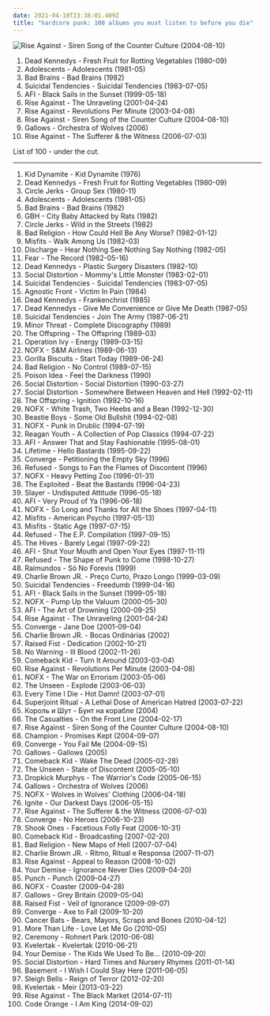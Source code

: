 ```yaml
---
date: 2021-04-10T23:38:01.409Z
title: "hardcore punk: 100 albums you must listen to before you die"
---
```

![Rise Against - Siren Song of the Counter Culture (2004-08-10)](https://img.discogs.com/UfLrxOhXZkg5XKtw_vA7ZjqEGm8=/fit-in/600x529/filters:strip_icc():format(jpeg):mode_rgb():quality(90)/discogs-images/R-383403-1450846625-6064.jpeg.jpg "Rise Against - Siren Song of the Counter Culture (2004-08-10)")
<ol class="albums">
<li data-cover="http://coverartarchive.org/release/33d6956e-3fb0-3a6b-8a47-cc2f3be2b183/20681910422-500.jpg" data-tags="punk" role="button">Dead Kennedys - Fresh Fruit for Rotting Vegetables (1980-09)</li>
<li data-cover="http://coverartarchive.org/release/67b74b51-16e8-38f7-ba61-3ce62d9adea2/24579374409-500.jpg" data-tags="hardcore punk" role="button">Adolescents - Adolescents (1981-05)</li>
<li data-cover="https://img.discogs.com/VMdolon7uKsIEO_Xu19HgAsoHpo=/fit-in/600x587/filters:strip_icc():format(jpeg):mode_rgb():quality(90)/discogs-images/R-5235304-1569775281-1713.jpeg.jpg" data-tags="hardcore punk, punk" role="button">Bad Brains - Bad Brains (1982)</li>
<li data-cover="http://coverartarchive.org/release/8a59e142-c96f-4e66-ac78-b65679811421/26006542659-500.jpg" data-tags="hardcore punk" role="button">Suicidal Tendencies - Suicidal Tendencies (1983-07-05)</li>
<li data-cover="http://coverartarchive.org/release/f16f6c63-40e7-4393-9c5c-6ef9163657c0/8039780020-500.jpg" data-tags="hardcore punk, punk, hardcore" role="button">AFI - Black Sails in the Sunset (1999-05-18)</li>
<li data-cover="https://img.discogs.com/v_WfhAU5pMNSSipcIC_cP8m8yho=/fit-in/200x200/filters:strip_icc():format(jpeg):mode_rgb():quality(90)/discogs-images/R-1472525-1255362291.jpeg.jpg" data-tags="punk rock, melodic hardcore, punk" role="button">Rise Against - The Unraveling (2001-04-24)</li>
<li data-cover="https://img.discogs.com/54PHju_pBRbaDAAbP344C-jYO0Q=/fit-in/200x200/filters:strip_icc():format(jpeg):mode_rgb():quality(90)/discogs-images/R-383394-1108500259.jpg.jpg" data-tags="punk, punk rock, melodic hardcore" role="button">Rise Against - Revolutions Per Minute (2003-04-08)</li>
<li data-cover="https://img.discogs.com/UfLrxOhXZkg5XKtw_vA7ZjqEGm8=/fit-in/600x529/filters:strip_icc():format(jpeg):mode_rgb():quality(90)/discogs-images/R-383403-1450846625-6064.jpeg.jpg" data-tags="punk rock, melodic hardcore" role="button">Rise Against - Siren Song of the Counter Culture (2004-08-10)</li>
<li data-cover="https://img.discogs.com/EInZAV_W02n2rIqFuuO7DXrcWzs=/fit-in/600x600/filters:strip_icc():format(jpeg):mode_rgb():quality(90)/discogs-images/R-1878619-1249674773.jpeg.jpg" data-tags="hardcore punk" role="button">Gallows - Orchestra of Wolves (2006)</li>
<li data-cover="http://coverartarchive.org/release/51dcb278-fd58-4cfe-84ef-981a5739224f/7005657836-500.jpg" data-tags="punk rock, melodic hardcore" role="button">Rise Against - The Sufferer & the Witness (2006-07-03)</li>
</ol>
List of 100 - under the cut.
<!-- more -->

_________________

<ol class="albums">
<li data-cover="https://img.discogs.com/H5dDAdQEnctSY10THsv2Ow0Xf78=/fit-in/400x400/filters:strip_icc():format(jpeg):mode_rgb():quality(90)/discogs-images/R-648023-1143064260.jpeg.jpg" data-tags="melodic hardcore" role="button">
Kid Dynamite - Kid Dynamite (1976)
</li>
<li data-cover="http://coverartarchive.org/release/33d6956e-3fb0-3a6b-8a47-cc2f3be2b183/20681910422-500.jpg" data-tags="punk" role="button">
Dead Kennedys - Fresh Fruit for Rotting Vegetables (1980-09)
</li>
<li data-cover="http://coverartarchive.org/release/14b01a6f-18b4-40bf-b6a8-fed0b0834d0f/12578002659-500.jpg" data-tags="hardcore punk" role="button">
Circle Jerks - Group Sex (1980-11)
</li>
<li data-cover="http://coverartarchive.org/release/67b74b51-16e8-38f7-ba61-3ce62d9adea2/24579374409-500.jpg" data-tags="hardcore punk" role="button">
Adolescents - Adolescents (1981-05)
</li>
<li data-cover="https://img.discogs.com/VMdolon7uKsIEO_Xu19HgAsoHpo=/fit-in/600x587/filters:strip_icc():format(jpeg):mode_rgb():quality(90)/discogs-images/R-5235304-1569775281-1713.jpeg.jpg" data-tags="hardcore punk, punk" role="button">
Bad Brains - Bad Brains (1982)
</li>
<li data-cover="https://img.discogs.com/yYJJ0GIh3NeY_oG1uK2C0p0aCp0=/fit-in/400x397/filters:strip_icc():format(jpeg):mode_rgb():quality(90)/discogs-images/R-3952788-1350332620-8007.jpeg.jpg" data-tags="hardcore punk" role="button">
GBH - City Baby Attacked by Rats (1982)
</li>
<li data-cover="https://img.discogs.com/zpeDFYy1IRRlINFn7hUN3ystYlY=/fit-in/573x576/filters:strip_icc():format(jpeg):mode_rgb():quality(90)/discogs-images/R-1067536-1388871897-2487.jpeg.jpg" data-tags="punk, hardcore punk" role="button">
Circle Jerks - Wild in the Streets (1982)
</li>
<li data-cover="https://img.discogs.com/2sPVQHfBGT58BQB9NSNQMDGpPdg=/fit-in/560x555/filters:strip_icc():format(jpeg):mode_rgb():quality(90)/discogs-images/R-1329425-1216848684.jpeg.jpg" data-tags="hardcore punk" role="button">
Bad Religion - How Could Hell Be Any Worse? (1982-01-12)
</li>
<li data-cover="http://coverartarchive.org/release/d19f002c-2a67-46dc-ae48-60a1a624588a/4024514590-500.jpg" data-tags="horror punk, punk" role="button">
Misfits - Walk Among Us (1982-03)
</li>
<li data-cover="https://img.discogs.com/UG3Ze12CyT3431iNNxchOzQ6_jw=/fit-in/600x597/filters:strip_icc():format(jpeg):mode_rgb():quality(90)/discogs-images/R-680738-1559402367-6694.jpeg.jpg" data-tags="hardcore punk, d-beat" role="button">
Discharge - Hear Nothing See Nothing Say Nothing (1982-05)
</li>
<li data-cover="http://coverartarchive.org/release/3df6dce7-24c0-4d27-831d-8e0ab75e0e51/10891407209-500.jpg" data-tags="punk rock, hardcore punk" role="button">
Fear - The Record (1982-05-16)
</li>
<li data-cover="http://coverartarchive.org/release/1280555a-4ab5-4c72-ab51-bd883b9865f6/8094406633-500.jpg" data-tags="punk, hardcore punk" role="button">
Dead Kennedys - Plastic Surgery Disasters (1982-10)
</li>
<li data-cover="http://coverartarchive.org/release/cf35360c-9bfb-4459-926f-e686bbde68da/10191233331-500.jpg" data-tags="punk rock, hardcore punk, alternative rock" role="button">
Social Distortion - Mommy's Little Monster (1983-02-01)
</li>
<li data-cover="http://coverartarchive.org/release/8a59e142-c96f-4e66-ac78-b65679811421/26006542659-500.jpg" data-tags="hardcore punk" role="button">
Suicidal Tendencies - Suicidal Tendencies (1983-07-05)
</li>
<li data-cover="https://img.discogs.com/l0-AacC6-Fl5TXdI2HgKClXz0UU=/fit-in/600x582/filters:strip_icc():format(jpeg):mode_rgb():quality(90)/discogs-images/R-490066-1542426226-2864.jpeg.jpg" data-tags="hardcore punk, hardcore" role="button">
Agnostic Front - Victim In Pain (1984)
</li>
<li data-cover="https://img.discogs.com/4lcMHoM32RRlEaWaznJDHbJAvqs=/fit-in/600x759/filters:strip_icc():format(jpeg):mode_rgb():quality(90)/discogs-images/R-5531913-1396043245-8007.jpeg.jpg" data-tags="punk, hardcore punk" role="button">
Dead Kennedys - Frankenchrist (1985)
</li>
<li data-cover="http://coverartarchive.org/release/90d3fdc2-70e1-437c-ae56-0e97314ff684/21652369834-500.jpg" data-tags="punk" role="button">
Dead Kennedys - Give Me Convenience or Give Me Death (1987-05)
</li>
<li data-cover="http://coverartarchive.org/release/439148c3-0e6a-3f3d-81f3-fea3d09e5280/27077757196-500.jpg" data-tags="punk, crossover, hardcore punk, crossover thrash, hardcore, thrash metal" role="button">
Suicidal Tendencies - Join The Army (1987-06-21)
</li>
<li data-cover="http://coverartarchive.org/release/65d5b49f-cf1b-3651-9fdd-ed54ce1a9a85/3837064934-500.jpg" data-tags="hardcore punk, punk" role="button">
Minor Threat - Complete Discography (1989)
</li>
<li data-cover="http://coverartarchive.org/release/2af14d71-4333-494a-a981-7701897e3f1c/3035143260-500.jpg" data-tags="punk rock, punk" role="button">
The Offspring - The Offspring (1989-03)
</li>
<li data-cover="http://coverartarchive.org/release/3b7b3ed6-1d46-4d49-ad8d-014f3d4086bd/1482836258-500.jpg" data-tags="punk, ska, ska punk, punk rock" role="button">
Operation Ivy - Energy (1989-03-15)
</li>
<li data-cover="https://img.discogs.com/m8gMkP7Mn1jSXfEwT_KIW6ZwFqI=/fit-in/600x582/filters:strip_icc():format(jpeg):mode_rgb():quality(90)/discogs-images/R-1230764-1432802058-7063.jpeg.jpg" data-tags="punk rock, hardcore punk" role="button">
NOFX - S&M Airlines (1989-06-13)
</li>
<li data-cover="http://coverartarchive.org/release/df11248d-6a31-3a7d-a7a8-d384e6b3765c/17273598522-500.jpg" data-tags="hardcore, hardcore punk" role="button">
Gorilla Biscuits - Start Today (1989-06-24)
</li>
<li data-cover="https://img.discogs.com/mCYOZDBEcuVVw32N09qfYfPxRMM=/fit-in/600x580/filters:strip_icc():format(jpeg):mode_rgb():quality(90)/discogs-images/R-1080141-1447207385-1518.jpeg.jpg" data-tags="punk rock, punk" role="button">
Bad Religion - No Control (1989-07-15)
</li>
<li data-cover="http://coverartarchive.org/release/5fbd2d39-bf93-4bd8-b7b0-8b40dd94f6f0/22205435622-500.jpg" data-tags="hardcore punk" role="button">
Poison Idea - Feel the Darkness (1990)
</li>
<li data-cover="http://coverartarchive.org/release/c2dab6ed-1a4e-49a6-9abc-6be95c03dbda/4804372334-500.jpg" data-tags="punk, punk rock" role="button">
Social Distortion - Social Distortion (1990-03-27)
</li>
<li data-cover="http://coverartarchive.org/release/d5a1f715-117a-42ca-ad92-ee45299b517d/4804389900-500.jpg" data-tags="punk rock, punk" role="button">
Social Distortion - Somewhere Between Heaven and Hell (1992-02-11)
</li>
<li data-cover="http://coverartarchive.org/release/da173a7b-ba7a-4958-86d4-70d229217cd9/21926789326-500.jpg" data-tags="punk rock" role="button">
The Offspring - Ignition (1992-10-16)
</li>
<li data-cover="https://img.discogs.com/eqR-qBFnLkP3ZarNfu9gMAUH1G8=/fit-in/600x595/filters:strip_icc():format(jpeg):mode_rgb():quality(90)/discogs-images/R-4068215-1517650061-7747.jpeg.jpg" data-tags="punk rock" role="button">
NOFX - White Trash, Two Heebs and a Bean (1992-12-30)
</li>
<li data-cover="https://img.discogs.com/QlgnJBme98ZzAeCdx8_Ef7ifVdg=/fit-in/600x600/filters:strip_icc():format(jpeg):mode_rgb():quality(90)/discogs-images/R-11206248-1511845861-1543.jpeg.jpg" data-tags="hardcore punk, hardcore" role="button">
Beastie Boys - Some Old Bullshit (1994-02-08)
</li>
<li data-cover="http://coverartarchive.org/release/7167fb50-0fc1-3735-82bd-83b5069e77c4/4801784404-500.jpg" data-tags="punk, punk rock" role="button">
NOFX - Punk in Drublic (1994-07-19)
</li>
<li data-cover="http://coverartarchive.org/release/077899a9-72d7-4865-b9c6-ad5632fd7532/6168593814-500.jpg" data-tags="hardcore, hardcore punk, punk" role="button">
Reagan Youth - A Collection of Pop Classics (1994-07-22)
</li>
<li data-cover="http://coverartarchive.org/release/e4e6f2b7-f503-4318-b2c1-70e9912d8e9d/5174404780-500.jpg" data-tags="punk, hardcore punk" role="button">
AFI - Answer That and Stay Fashionable (1995-08-01)
</li>
<li data-cover="https://img.discogs.com/GjcswARCDKhPyzpPVt8g7bPCp10=/fit-in/600x601/filters:strip_icc():format(jpeg):mode_rgb():quality(90)/discogs-images/R-381014-1542746775-7406.jpeg.jpg" data-tags="hardcore punk" role="button">
Lifetime - Hello Bastards (1995-09-22)
</li>
<li data-cover="http://coverartarchive.org/release/3940d3ef-36ee-4485-8b14-70a65f3906b9/26281067448-500.jpg" data-tags="metalcore, hardcore, mathcore" role="button">
Converge - Petitioning the Empty Sky (1996)
</li>
<li data-cover="https://img.discogs.com/ajbCmuEl-RNQomqJqx5nS1Z-Vnc=/fit-in/600x596/filters:strip_icc():format(jpeg):mode_rgb():quality(90)/discogs-images/R-383630-1517771579-7197.jpeg.jpg" data-tags="hardcore" role="button">
Refused - Songs to Fan the Flames of Discontent (1996)
</li>
<li data-cover="https://img.discogs.com/16JYXn-ENmFrJY86Sd7iko2Bl7o=/fit-in/600x600/filters:strip_icc():format(jpeg):mode_rgb():quality(90)/discogs-images/R-4431927-1442231270-9611.jpeg.jpg" data-tags="punk rock, punk, skate punk" role="button">
NOFX - Heavy Petting Zoo (1996-01-31)
</li>
<li data-cover="https://img.discogs.com/dp14AGI9cDRKkyImm6-hNb2q6_s=/fit-in/425x600/filters:strip_icc():format(jpeg):mode_rgb():quality(90)/discogs-images/R-797804-1159826226.jpeg.jpg" data-tags="hardcore punk, punk, crossover, crossover thrash, punk rock" role="button">
The Exploited - Beat the Bastards (1996-04-23)
</li>
<li data-cover="https://img.discogs.com/iXcClxEhvbS_Geid68lhF8j_SI0=/fit-in/320x240/filters:strip_icc():format(jpeg):mode_rgb():quality(90)/discogs-images/R-3727342-1341947943-5305.jpeg.jpg" data-tags="thrash metal" role="button">
Slayer - Undisputed Attitude (1996-05-18)
</li>
<li data-cover="http://coverartarchive.org/release/fac70476-1cf4-3ae7-947c-358d1d23affc/10107630201-500.jpg" data-tags="punk" role="button">
AFI - Very Proud of Ya (1996-06-18)
</li>
<li data-cover="http://coverartarchive.org/release/b8409d6a-9a04-396d-95e4-e70ed27ecd68/10621864235-500.jpg" data-tags="punk rock, punk, skate punk" role="button">
NOFX - So Long and Thanks for All the Shoes (1997-04-11)
</li>
<li data-cover="http://coverartarchive.org/release/d54781c9-bb1b-4413-99c4-9891147bbfcb/21131442401-500.jpg" data-tags="horror punk, punk rock" role="button">
Misfits - American Psycho (1997-05-13)
</li>
<li data-cover="https://img.discogs.com/Dzc8ube5Hg8ij2oACVocoWDkqbY=/fit-in/600x606/filters:strip_icc():format(jpeg):mode_rgb():quality(90)/discogs-images/R-2076178-1262682028.jpeg.jpg" data-tags="punk, horror punk" role="button">
Misfits - Static Age (1997-07-15)
</li>
<li data-cover="http://coverartarchive.org/release/ebfb4400-5eb5-490f-ac77-5dd0a7bae786/25627484482-500.jpg" data-tags="post-hardcore, hardcore punk" role="button">
Refused - The E.P. Compilation (1997-09-15)
</li>
<li data-cover="http://coverartarchive.org/release/1644f5b6-e1e3-4555-8492-22a8c7091810/3778611419-500.jpg" data-tags="garage rock, garage punk" role="button">
The Hives - Barely Legal (1997-09-22)
</li>
<li data-cover="https://img.discogs.com/hI3esqwaCkIcT8aFMNYmz-582O8=/fit-in/600x540/filters:strip_icc():format(jpeg):mode_rgb():quality(90)/discogs-images/R-2691224-1504294012-7479.jpeg.jpg" data-tags="hardcore punk, punk" role="button">
AFI - Shut Your Mouth and Open Your Eyes (1997-11-11)
</li>
<li data-cover="https://img.discogs.com/PLsYwNCDdj9M_L3gnbau_vIS9xo=/fit-in/600x600/filters:strip_icc():format(jpeg):mode_rgb():quality(90)/discogs-images/R-16244403-1605891605-5962.jpeg.jpg" data-tags="hardcore, post-hardcore" role="button">
Refused - The Shape of Punk to Come (1998-10-27)
</li>
<li data-cover="http://coverartarchive.org/release/ef244c63-70ac-4097-8a83-65bc94d45aed/8735304430-500.jpg" data-tags="rock, alternative, alternative rock, hardcore, 90s, punk rock, raimundos, metal, punk, brazil, brazilian" role="button">
Raimundos - Só No Forevis (1999)
</li>
<li data-cover="http://coverartarchive.org/release/5492c6d0-f588-4d9a-b759-bc373e861ee2/2146337925-500.jpg" data-tags="skate punk, hardcore punk, charlie brown" role="button">
Charlie Brown JR. - Preço Curto, Prazo Longo (1999-03-09)
</li>
<li data-cover="http://coverartarchive.org/release/3e62337e-8efe-3c42-9777-6dee1ed07c25/5233844746-500.jpg" data-tags="hardcore punk, hardcore" role="button">
Suicidal Tendencies - Freedumb (1999-04-16)
</li>
<li data-cover="http://coverartarchive.org/release/f16f6c63-40e7-4393-9c5c-6ef9163657c0/8039780020-500.jpg" data-tags="hardcore punk, punk, hardcore" role="button">
AFI - Black Sails in the Sunset (1999-05-18)
</li>
<li data-cover="https://img.discogs.com/y31CTOsKV5Ub_SY9UmWcNqA7LzY=/fit-in/500x375/filters:strip_icc():format(jpeg):mode_rgb():quality(90)/discogs-images/R-4633945-1370558660-7579.jpeg.jpg" data-tags="punk rock, skate punk" role="button">
NOFX - Pump Up the Valuum (2000-05-30)
</li>
<li data-cover="https://img.discogs.com/ynkIV5e6ooV3FxRjhI-w29dTG3Y=/fit-in/600x593/filters:strip_icc():format(jpeg):mode_rgb():quality(90)/discogs-images/R-492672-1443803935-1654.png.jpg" data-tags="punk" role="button">
AFI - The Art of Drowning (2000-09-25)
</li>
<li data-cover="https://img.discogs.com/v_WfhAU5pMNSSipcIC_cP8m8yho=/fit-in/200x200/filters:strip_icc():format(jpeg):mode_rgb():quality(90)/discogs-images/R-1472525-1255362291.jpeg.jpg" data-tags="punk rock, melodic hardcore, punk" role="button">
Rise Against - The Unraveling (2001-04-24)
</li>
<li data-cover="http://coverartarchive.org/release/c0c80905-b460-4385-b84d-b068eb14bf5a/7979568810-500.jpg" data-tags="metalcore, mathcore, hardcore" role="button">
Converge - Jane Doe (2001-09-04)
</li>
<li data-cover="http://coverartarchive.org/release/484a2a59-4b01-444a-b0f6-15d902c4d4fb/9105772933-500.jpg" data-tags="skate punk" role="button">
Charlie Brown JR. - Bocas Ordinárias (2002)
</li>
<li data-cover="http://coverartarchive.org/release/c5119cfc-1352-4e8a-b26f-748bf215e8c0/7723101268-500.jpg" data-tags="hardcore" role="button">
Raised Fist - Dedication (2002-10-21)
</li>
<li data-cover="https://img.discogs.com/zwNhzONMLw1S4_FJsBlQRmBhvlA=/fit-in/600x533/filters:strip_icc():format(jpeg):mode_rgb():quality(90)/discogs-images/R-958949-1616440116-6569.jpeg.jpg" data-tags="hardcore punk" role="button">
No Warning - Ill Blood (2002-11-26)
</li>
<li data-cover="http://coverartarchive.org/release/5a79dd65-b83d-4c4c-966f-4d637b699a8d/3376076774-500.jpg" data-tags="hardcore" role="button">
Comeback Kid - Turn It Around (2003-03-04)
</li>
<li data-cover="https://img.discogs.com/54PHju_pBRbaDAAbP344C-jYO0Q=/fit-in/200x200/filters:strip_icc():format(jpeg):mode_rgb():quality(90)/discogs-images/R-383394-1108500259.jpg.jpg" data-tags="punk, punk rock, melodic hardcore" role="button">
Rise Against - Revolutions Per Minute (2003-04-08)
</li>
<li data-cover="http://coverartarchive.org/release/d6677b3e-757b-38eb-9961-07799bc22215/4801803195-500.jpg" data-tags="punk rock, punk" role="button">
NOFX - The War on Errorism (2003-05-06)
</li>
<li data-cover="https://img.discogs.com/9tGzh9ecUT1U87Hu3tcTtbUen1o=/fit-in/200x196/filters:strip_icc():format(jpeg):mode_rgb():quality(90)/discogs-images/R-426199-1182773680.jpeg.jpg" data-tags="street punk, hardcore punk" role="button">
The Unseen - Explode (2003-06-03)
</li>
<li data-cover="http://coverartarchive.org/release/290d2027-935a-4650-b41e-03716559c364/4441324397-500.jpg" data-tags="metalcore, hardcore" role="button">
Every Time I Die - Hot Damn! (2003-07-01)
</li>
<li data-cover="http://coverartarchive.org/release/7cba2469-abb2-4e4c-bbad-1f9d7f47cabf/15577300296-500.jpg" data-tags="hardcore, metal, thrash metal, sludge metal" role="button">
Superjoint Ritual - A Lethal Dose of American Hatred (2003-07-22)
</li>
<li data-cover="http://coverartarchive.org/release/3bb80433-5a7e-4293-91a8-091255c5e305/10095596295-500.jpg" data-tags="hardcore punk" role="button">
Король и Шут - Бунт на корабле (2004)
</li>
<li data-cover="https://img.discogs.com/x7R8IqPO7NBA1PNaP6jeo2xQde4=/fit-in/600x600/filters:strip_icc():format(jpeg):mode_rgb():quality(90)/discogs-images/R-376776-1246549682.jpeg.jpg" data-tags="punk, hardcore punk, streetpunk" role="button">
The Casualties - On the Front Line (2004-02-17)
</li>
<li data-cover="https://img.discogs.com/UfLrxOhXZkg5XKtw_vA7ZjqEGm8=/fit-in/600x529/filters:strip_icc():format(jpeg):mode_rgb():quality(90)/discogs-images/R-383403-1450846625-6064.jpeg.jpg" data-tags="punk rock, melodic hardcore" role="button">
Rise Against - Siren Song of the Counter Culture (2004-08-10)
</li>
<li data-cover="http://coverartarchive.org/release/04c35470-b7b9-42a0-97b8-a112bb868b2d/8348093159-500.jpg" data-tags="straight edge, hardcore" role="button">
Champion - Promises Kept (2004-09-07)
</li>
<li data-cover="http://coverartarchive.org/release/e3f3dd24-798c-4d2e-8f34-7e97d3ced433/7264557525-500.jpg" data-tags="hardcore, metalcore, mathcore" role="button">
Converge - You Fail Me (2004-09-15)
</li>
<li data-cover="https://img.discogs.com/Xpr0bqCQeDioHF1MfvoUA0LnOHo=/fit-in/500x500/filters:strip_icc():format(jpeg):mode_rgb():quality(90)/discogs-images/R-3918654-1349202420-5419.jpeg.jpg" data-tags="hardcore punk" role="button">
Gallows - Gallows (2005)
</li>
<li data-cover="http://coverartarchive.org/release/0dc65026-cbb4-4319-b83d-ba812a445e8c/3376078822-500.jpg" data-tags="hardcore" role="button">
Comeback Kid - Wake The Dead (2005-02-28)
</li>
<li data-cover="https://img.discogs.com/slJpt5xpPcn6XgD-TLcUhWieYZg=/fit-in/495x494/filters:strip_icc():format(jpeg):mode_rgb():quality(90)/discogs-images/R-2768340-1300979914.jpeg.jpg" data-tags="punk, street punk, hardcore punk" role="button">
The Unseen - State of Discontent (2005-05-10)
</li>
<li data-cover="http://coverartarchive.org/release/8200c418-1bc8-4231-902e-9de9d5fb08c4/3333959005-500.jpg" data-tags="punk, punk rock" role="button">
Dropkick Murphys - The Warrior's Code (2005-06-15)
</li>
<li data-cover="https://img.discogs.com/EInZAV_W02n2rIqFuuO7DXrcWzs=/fit-in/600x600/filters:strip_icc():format(jpeg):mode_rgb():quality(90)/discogs-images/R-1878619-1249674773.jpeg.jpg" data-tags="hardcore punk" role="button">
Gallows - Orchestra of Wolves (2006)
</li>
<li data-cover="http://coverartarchive.org/release/4108b6d8-4fa7-40e1-83c4-c49d3c70203d/3267519172-500.jpg" data-tags="punk rock" role="button">
NOFX - Wolves in Wolves' Clothing (2006-04-18)
</li>
<li data-cover="http://coverartarchive.org/release/3a373a0c-6529-4a1f-94f7-95bd49ee80e4/15045824943-500.jpg" data-tags="melodic hardcore" role="button">
Ignite - Our Darkest Days (2006-05-15)
</li>
<li data-cover="http://coverartarchive.org/release/51dcb278-fd58-4cfe-84ef-981a5739224f/7005657836-500.jpg" data-tags="punk rock, melodic hardcore" role="button">
Rise Against - The Sufferer & the Witness (2006-07-03)
</li>
<li data-cover="http://coverartarchive.org/release/04db6701-f59b-36bc-b729-0c125f1dc263/2471715861-500.jpg" data-tags="metalcore, mathcore, hardcore" role="button">
Converge - No Heroes (2006-10-23)
</li>
<li data-cover="http://coverartarchive.org/release/133a50a8-7dbb-4284-abb5-ab88bf716a34/27003430821-500.jpg" data-tags="hardcore punk" role="button">
Shook Ones - Facetious Folly Feat (2006-10-31)
</li>
<li data-cover="http://coverartarchive.org/release/d1f8f3fb-a686-4945-9828-4ac22e756bce/3376080622-500.jpg" data-tags="hardcore" role="button">
Comeback Kid - Broadcasting (2007-02-20)
</li>
<li data-cover="https://img.discogs.com/zHQ3JvmNkZNqoHiqBj26RChYOvA=/fit-in/495x436/filters:strip_icc():format(jpeg):mode_rgb():quality(90)/discogs-images/R-1195867-1226914346.jpeg.jpg" data-tags="punk rock, punk" role="button">
Bad Religion - New Maps of Hell (2007-07-04)
</li>
<li data-cover="http://coverartarchive.org/release/855ddbf1-f8f8-4801-b3ec-486768aba72f/10496597840-500.jpg" data-tags="rock, alternative rock, punk rock, nu metal, melodic hardcore, skate punk, hardcore punk, rap metal, oi, charlie brown" role="button">
Charlie Brown JR. - Ritmo, Ritual e Responsa (2007-11-07)
</li>
<li data-cover="https://img.discogs.com/zwNtYfERtsVm4UQdHh_Rbk850Io=/fit-in/385x379/filters:strip_icc():format(jpeg):mode_rgb():quality(90)/discogs-images/R-1690774-1337043295-1654.jpeg.jpg" data-tags="punk rock, melodic hardcore" role="button">
Rise Against - Appeal to Reason (2008-10-02)
</li>
<li data-cover="https://img.discogs.com/ywTI1vRaRLVx_kdUTR8FfiuH7R4=/fit-in/320x320/filters:strip_icc():format(jpeg):mode_rgb():quality(90)/discogs-images/R-2846101-1303728167.jpeg.jpg" data-tags="hardcore" role="button">
Your Demise - Ignorance Never Dies (2009-04-20)
</li>
<li data-cover="https://img.discogs.com/P8Ei6SakckI-mAK3vFclMgFAz6c=/fit-in/261x262/filters:strip_icc():format(jpeg):mode_rgb():quality(90)/discogs-images/R-4318680-1361620692-2041.jpeg.jpg" data-tags="hardcore, hardcore punk, powerviolence, thrashcore, kick ass" role="button">
Punch - Punch (2009-04-27)
</li>
<li data-cover="http://coverartarchive.org/release/2109dc19-1081-4827-8246-85f81bf833e2/4801823238-500.jpg" data-tags="punk rock" role="button">
NOFX - Coaster (2009-04-28)
</li>
<li data-cover="http://coverartarchive.org/release/46fff009-54a2-3951-aee0-82950f6a97ce/4781804499-500.jpg" data-tags="hardcore punk" role="button">
Gallows - Grey Britain (2009-05-04)
</li>
<li data-cover="http://coverartarchive.org/release/c93f04b8-35b8-4256-8ed9-2f38095c02d0/7722807008-500.jpg" data-tags="hardcore" role="button">
Raised Fist - Veil of Ignorance (2009-09-07)
</li>
<li data-cover="http://coverartarchive.org/release/84f8ae0e-8d40-409a-adc4-45147c427a3d/26277466151-500.jpg" data-tags="metalcore, mathcore" role="button">
Converge - Axe to Fall (2009-10-20)
</li>
<li data-cover="http://coverartarchive.org/release/1579fa90-7fc4-4085-a571-3c32ae104334/4861062003-500.jpg" data-tags="hardcore punk" role="button">
Cancer Bats - Bears, Mayors, Scraps and Bones (2010-04-12)
</li>
<li data-cover="http://coverartarchive.org/release/41748701-d7b4-449c-8d82-3cdba4c5325d/4827088619-500.jpg" data-tags="melodic hardcore, hardcore, hardcore punk" role="button">
More Than Life - Love Let Me Go (2010-05)
</li>
<li data-cover="http://coverartarchive.org/release/562510d4-fbba-4b16-a4da-dd13ee124b97/11321555505-500.jpg" data-tags="hardcore punk" role="button">
Ceremony - Rohnert Park (2010-06-08)
</li>
<li data-cover="http://coverartarchive.org/release/595b9588-f969-401b-b7ff-0d454e051616/3646610364-500.jpg" data-tags="black metal, black n roll" role="button">
Kvelertak - Kvelertak (2010-06-21)
</li>
<li data-cover="http://coverartarchive.org/release/cdcee761-d794-45ee-90bb-a21f51b66bf6/11691630679-500.jpg" data-tags="hardcore" role="button">
Your Demise - The Kids We Used To Be... (2010-09-20)
</li>
<li data-cover="http://coverartarchive.org/release/23e86ea3-1442-4e04-aaf2-8ff30e3f8347/4808024093-500.jpg" data-tags="punk rock, cowpunk, alternative rock, hardcore punk" role="button">
Social Distortion - Hard Times and Nursery Rhymes (2011-01-14)
</li>
<li data-cover="http://coverartarchive.org/release/c040773a-9768-4328-8095-e5c08bec91d2/12077625512-500.jpg" data-tags="emo, post-hardcore, melodic hardcore" role="button">
Basement - I Wish I Could Stay Here (2011-06-05)
</li>
<li data-cover="http://coverartarchive.org/release/afc47229-be68-49be-9306-6563a2acbad8/3180799317-500.jpg" data-tags="noise pop, indie rock" role="button">
Sleigh Bells - Reign of Terror (2012-02-20)
</li>
<li data-cover="https://img.discogs.com/ubHn7ClFjGnk_nTI9-Wy0mq1nsQ=/fit-in/340x340/filters:strip_icc():format(jpeg):mode_rgb():quality(90)/discogs-images/R-4315336-1361533440-8997.jpeg.jpg" data-tags="hardcore, black metal, black n roll" role="button">
Kvelertak - Meir (2013-03-22)
</li>
<li data-cover="http://coverartarchive.org/release/13c203d1-c159-4cf1-b841-dbd580afb5d5/7635854563-500.jpg" data-tags="melodic hardcore, punk rock" role="button">
Rise Against - The Black Market (2014-07-11)
</li>
<li data-cover="http://coverartarchive.org/release/e3238292-0cac-41cc-89dd-5db9952daf52/9439540585-500.jpg" data-tags="metalcore, hardcore, sludge, hardcore punk" role="button">
Code Orange - I Am King (2014-09-02)
</li>
</ol>